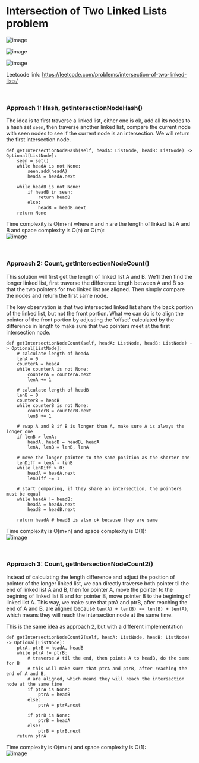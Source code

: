 # Intersection of Two Linked Lists problem
![image](https://user-images.githubusercontent.com/25105806/157149100-303b6b81-d90e-4a69-8ad9-52a81fd080a5.png)

![image](https://user-images.githubusercontent.com/25105806/157149144-06632216-8e59-422d-b05f-ecb0c86c9dab.png)

![image](https://user-images.githubusercontent.com/25105806/157149169-3ba48816-97a8-447a-ae30-cb5888d2288c.png)


Leetcode link: https://leetcode.com/problems/intersection-of-two-linked-lists/

<br/>

### Approach 1: Hash, getIntersectionNodeHash()
The idea is to first traverse a linked list, either one is ok, add all its nodes to a hash set `seen`, then traverse another linked list, compare the current node with seen nodes to see if the current node is an intersection. We will return the first intersection node.

```python3
def getIntersectionNodeHash(self, headA: ListNode, headB: ListNode) -> Optional[ListNode]:
	seen = set()
	while headA is not None:
		seen.add(headA)
		headA = headA.next

	while headB is not None:
		if headB in seen:
			return headB
		else:
			headB = headB.next
	return None
```

Time complexity is O(m+n) where `m` and `n` are the length of linked list A and B and space complexity is O(n) or O(m):\
![image](https://user-images.githubusercontent.com/25105806/157149588-b26d964f-92e4-417f-8559-665eccb7e935.png)

<br/>

### Approach 2: Count, getIntersectionNodeCount()
This solution will first get the length of linked list A and B. We'll then find the longer linked list, first traverse the difference length between A and B so that the two pointers for two linked list are aligned. Then simply compare the nodes and return the first same node.

The key observation is that two intersected linked list share the back portion of the linked list, but not the front portion. What we can do is to align the pointer of the front portion by adjusting the 'offset' calculated by the difference in length to make sure that two pointers meet at the first intersection node.

```python3
def getIntersectionNodeCount(self, headA: ListNode, headB: ListNode) -> Optional[ListNode]:
	# calculate length of headA
	lenA = 0
	counterA = headA
	while counterA is not None:
		counterA = counterA.next
		lenA += 1

	# calculate length of headB
	lenB = 0
	counterB = headB
	while counterB is not None:
		counterB = counterB.next
		lenB += 1

	# swap A and B if B is longer than A, make sure A is always the longer one
	if lenB > lenA:
		headA, headB = headB, headA
		lenA, lenB = lenB, lenA

	# move the longer pointer to the same position as the shorter one
	lenDiff = lenA - lenB
	while lenDiff > 0:
		headA = headA.next
		lenDiff -= 1

	# start comparing, if they share an intersection, the pointers must be equal
	while headA != headB:
		headA = headA.next
		headB = headB.next

	return headA # headB is also ok because they are same
```

Time complexity is O(m+n) and space complexity is O(1):\
![image](https://user-images.githubusercontent.com/25105806/157150256-a71445c8-64a2-4f90-8003-300ebd526a19.png)

<br/>

### Approach 3: Count, getIntersectionNodeCount2()
Instead of calculating the length difference and adjust the position of pointer of the longer linked list, we can directly traverse both pointer til the end of linked list A and B, then for pointer A, move the pointer to the begining of linked list B and for pointer B, move pointer B to the begining of linked list A. This way, we make sure that ptrA and ptrB, after reaching the end of A and B, are aligned because `len(A) + len(B) == len(B) + len(A)`, which means they will reach the intersection node at the same time.

This is the same idea as approach 2, but with a different implementation

```python3
def getIntersectionNodeCount2(self, headA: ListNode, headB: ListNode) -> Optional[ListNode]:
	ptrA, ptrB = headA, headB
	while ptrA != ptrB:
		# traverse A til the end, then points A to headB, do the same for B
		# this will make sure that ptrA and ptrB, after reaching the end of A and B,
		# are aligned, which means they will reach the intersection node at the same time
		if ptrA is None:
			ptrA = headB
		else:
			ptrA = ptrA.next

		if ptrB is None:
			ptrB = headA
		else:
			ptrB = ptrB.next
	return ptrA
```

Time complexity is O(m+n) and space complexity is O(1):\
![image](https://user-images.githubusercontent.com/25105806/157150581-e7b6ca94-7a5e-4726-8d57-96a3f33e6f3f.png)
